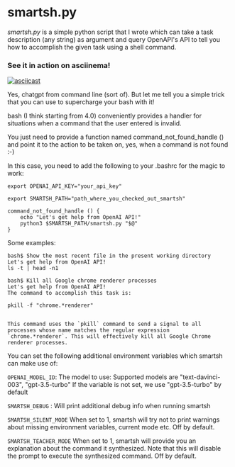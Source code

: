 <h1>smartsh.py</h1>

*smartsh.py* is a simple python script that I wrote which can take a task description (any string) as argument and query OpenAPI's API to tell you how to accomplish the given task using a shell command. 

<h3>See it in action on asciinema!</h3>

[![asciicast](https://asciinema.org/a/576670.png)](https://asciinema.org/a/576670)

Yes, chatgpt from command line (sort of).  But let me tell you a simple trick that you can use to supercharge your bash with it!

bash (I think starting from 4.0) conveniently provides a  handler for situations when a command that the user entered is invalid.

You just need to provide a function named command_not_found_handle ()  and point it to the action to be taken on, yes, when a command is not found :-)

In this case, you need to add the following to your .bashrc for the magic to work:

```
export OPENAI_API_KEY="your_api_key"

export SMARTSH_PATH="path_where_you_checked_out_smartsh"

command_not_found_handle () {
    echo "Let's get help from OpenAI API!"
    python3 $SMARTSH_PATH/smartsh.py "$@"
}

```


Some examples:

```
bash$ Show the most recent file in the present working directory
Let's get help from OpenAI API!
ls -t | head -n1
```

```
bash$ Kill all Google chrome renderer processes
Let's get help from OpenAI API!
The command to accomplish this task is:

pkill -f "chrome.*renderer"


This command uses the `pkill` command to send a signal to all processes whose name matches the regular expression `chrome.*renderer`. This will effectively kill all Google Chrome renderer processes.
```

You can set the following additional environment variables which smartsh can make use of:

`OPENAI_MODEL_ID`: The model to use: Supported models are "text-davinci-003", "gpt-3.5-turbo"
    If the variable is not set, we use "gpt-3.5-turbo" by default

`SMARTSH_DEBUG` : Will print additional debug info when running smartsh

`SMARTSH_SILENT_MODE` When set to 1, smartsh will try not to print warnings about missing environment variables, current mode etc. Off by default.

`SMARTSH_TEACHER_MODE` When set to 1, smartsh will provide you an explanation about the command it synthesized. Note that this will disable the prompt to execute the synthesized command. Off by default.
